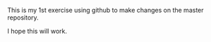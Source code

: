 This is my 1st exercise using github to make changes on the master repository.

I hope this will work.
